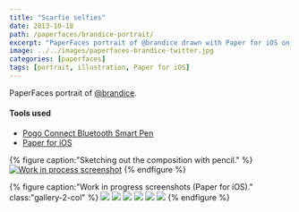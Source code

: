 ```yaml
---
title: "Scarfie selfies"
date: 2013-10-18
path: /paperfaces/brandice-portrait/
excerpt: "PaperFaces portrait of @brandice drawn with Paper for iOS on an iPad."
image: ../../images/paperfaces-brandice-twitter.jpg
categories: [paperfaces]
tags: [portrait, illustration, Paper for iOS]
---
```


PaperFaces portrait of [@brandice](https://twitter.com/brandice).

#### Tools used

- [Pogo Connect Bluetooth Smart Pen](https://www.amazon.com/gp/product/B009K448L4/ref=as_li_ss_tl?ie=UTF8&camp=1789&creative=390957&creativeASIN=B009K448L4&linkCode=as2&tag=mademist-20)
- [Paper for iOS](https://paper.bywetransfer.com/)

{% figure caption:"Sketching out the composition with pencil." %}
[![Work in process screenshot](../../images/paperfaces-brandice-process-1-750.jpg)](../../images/paperfaces-brandice-process-1-lg.jpg)
{% endfigure %}

{% figure caption:"Work in progress screenshots (Paper for iOS)." class:"gallery-2-col" %}
[![](../../images/paperfaces-brandice-process-2-600.jpg)](../../images/paperfaces-brandice-process-2-lg.jpg)
[![](../../images/paperfaces-brandice-process-3-600.jpg)](../../images/paperfaces-brandice-process-3-lg.jpg)
[![](../../images/paperfaces-brandice-process-4-600.jpg)](../../images/paperfaces-brandice-process-4-lg.jpg)
[![](../../images/paperfaces-brandice-process-5-600.jpg)](../../images/paperfaces-brandice-process-5-lg.jpg)
[![](../../images/paperfaces-brandice-process-6-600.jpg)](../../images/paperfaces-brandice-process-6-lg.jpg)
[![](../../images/paperfaces-brandice-process-7-600.jpg)](../../images/paperfaces-brandice-process-7-lg.jpg)
{% endfigure %}
